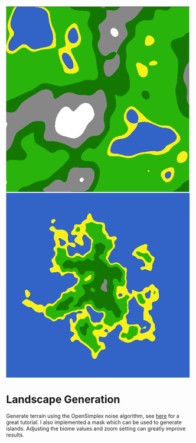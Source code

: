 ![](misc/mountains.png)
![](misc/island.png)

# Landscape Generation
Generate terrain using the OpenSimplex noise algorithm, see [here](https://www.redblobgames.com/maps/terrain-from-noise) for a great tutorial. I also implemented a mask which can be used to generate islands. Adjusting the biome values and zoom setting can greatly improve results.

